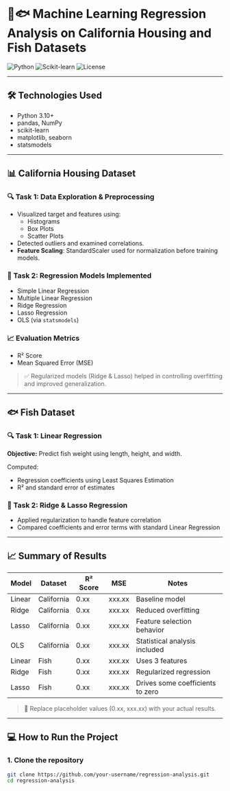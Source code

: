 
# 🏡🐟 Machine Learning Regression Analysis on California Housing and Fish Datasets

![Python](https://img.shields.io/badge/Python-3.10-blue?logo=python)
![Scikit-learn](https://img.shields.io/badge/Scikit--learn-Regression-orange?logo=scikit-learn)
![License](https://img.shields.io/badge/License-MIT-green)

---

## 🛠️ Technologies Used

- Python 3.10+
- pandas, NumPy
- scikit-learn
- matplotlib, seaborn
- statsmodels

---

## 📊 California Housing Dataset

### 🔍 Task 1: Data Exploration & Preprocessing

- Visualized target and features using:
  - Histograms
  - Box Plots
  - Scatter Plots
- Detected outliers and examined correlations.
- **Feature Scaling**: StandardScaler used for normalization before training models.

### 🤖 Task 2: Regression Models Implemented

- Simple Linear Regression  
- Multiple Linear Regression  
- Ridge Regression  
- Lasso Regression  
- OLS (via `statsmodels`)

### 📈 Evaluation Metrics

- R² Score  
- Mean Squared Error (MSE)

> ✅ Regularized models (Ridge & Lasso) helped in controlling overfitting and improved generalization.

---

## 🐟 Fish Dataset

### 🔍 Task 1: Linear Regression

**Objective:** Predict fish weight using length, height, and width.

Computed:
- Regression coefficients using Least Squares Estimation  
- R² and standard error of estimates

### 🧠 Task 2: Ridge & Lasso Regression

- Applied regularization to handle feature correlation  
- Compared coefficients and error terms with standard Linear Regression

---

## 📈 Summary of Results

| Model  | Dataset     | R² Score | MSE     | Notes                           |
|--------|-------------|----------|---------|----------------------------------|
| Linear | California  | 0.xx     | xxx.xx  | Baseline model                  |
| Ridge  | California  | 0.xx     | xxx.xx  | Reduced overfitting             |
| Lasso  | California  | 0.xx     | xxx.xx  | Feature selection behavior      |
| OLS    | California  | 0.xx     | xxx.xx  | Statistical analysis included   |
| Linear | Fish        | 0.xx     | xxx.xx  | Uses 3 features                 |
| Ridge  | Fish        | 0.xx     | xxx.xx  | Regularized regression          |
| Lasso  | Fish        | 0.xx     | xxx.xx  | Drives some coefficients to zero |

> 📝 Replace placeholder values (0.xx, xxx.xx) with your actual results.

---

## 💻 How to Run the Project

### 1. Clone the repository
```bash
git clone https://github.com/your-username/regression-analysis.git
cd regression-analysis
